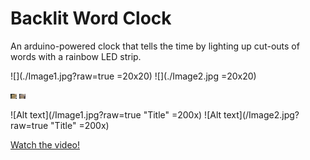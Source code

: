 # Backlit Word Clock
An arduino-powered clock that tells the time by lighting up cut-outs of words with a rainbow LED strip.


![](./Image1.jpg?raw=true =20x20)
![](./Image2.jpg =20x20)

<img src="Image1.jpg" alt="Image1" style="width: 10px;"/>
<img src="Image2.jpg" alt="Image2" style="width: 10px;"/>

![Alt text](/Image1.jpg?raw=true "Title" =200x)
![Alt text](/Image2.jpg?raw=true "Title" =200x)

[Watch the video!](https://www.youtube.com/watch?v=HvfSM3tTWjE&feature=youtu.be)